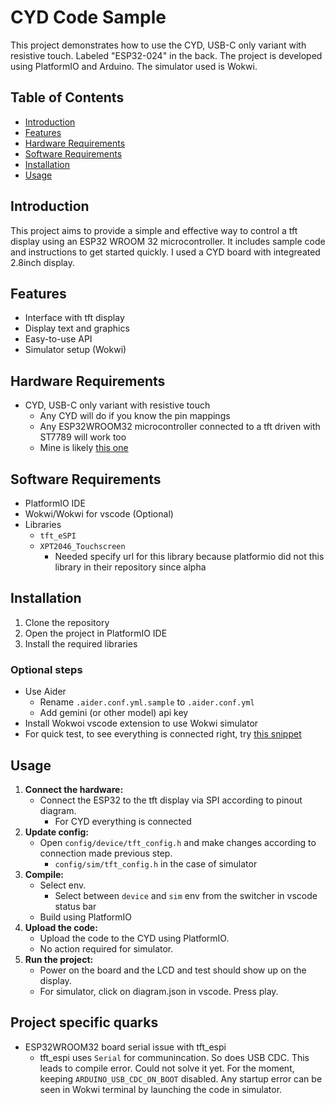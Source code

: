# CYD Code Sample

This project demonstrates how to use the CYD, USB-C only variant with resistive touch. Labeled "ESP32-024" in the back. The project is developed using PlatformIO and Arduino. The simulator used is Wokwi.

## Table of Contents
- [Introduction](#introduction)
- [Features](#features)
- [Hardware Requirements](#hardware-requirements)
- [Software Requirements](#software-requirements)
- [Installation](#installation)
- [Usage](#usage)

## Introduction
This project aims to provide a simple and effective way to control a tft display using an ESP32 WROOM 32 microcontroller. It includes sample code and instructions to get started quickly. I used a CYD board with integreated 2.8inch display.

## Features
- Interface with tft display
- Display text and graphics
- Easy-to-use API
- Simulator setup (Wokwi)

## Hardware Requirements
- CYD, USB-C only variant with resistive touch
    - Any CYD will do if you know the pin mappings
    - Any ESP32WROOM32 microcontroller connected to a tft driven with ST7789 will work too
    - Mine is likely [this one](https://github.com/rzeldent/platformio-espressif32-sunton/blob/main/esp32-2432S028Rv3.json)

## Software Requirements
- PlatformIO IDE
- Wokwi/Wokwi for vscode (Optional)
- Libraries
    - `tft_eSPI`
    - `XPT2046_Touchscreen`
        - Needed specify url for this library because platformio did not this library in their repository since alpha

## Installation
1. Clone the repository
2. Open the project in PlatformIO IDE
3. Install the required libraries

### Optional steps
- Use Aider
    - Rename `.aider.conf.yml.sample` to `.aider.conf.yml`
    - Add gemini (or other model) api key
- Install Wokwoi vscode extension to use Wokwi simulator
- For quick test, to see everything is connected right, try [this snippet](https://forum.arduino.cc/t/tzt-esp32-2-4-lcd-w-touchscreen/1270830/12)

## Usage
1. **Connect the hardware:**
    - Connect the ESP32 to the tft display via SPI according to pinout diagram.
        - For CYD everything is connected
2. **Update config:**
    - Open `config/device/tft_config.h` and make changes according to connection made previous step.
        - `config/sim/tft_config.h` in the case of simulator
3. **Compile:**
    - Select env.
        - Select between `device` and `sim` env from the switcher in vscode status bar
    - Build using PlatformIO
4. **Upload the code:**
    - Upload the code to the CYD using PlatformIO.
    - No action required for simulator.
5. **Run the project:**
    - Power on the board and the LCD and test should show up on the display.
    - For simulator, click on diagram.json in vscode. Press play.

## Project specific quarks
- ESP32WROOM32 board serial issue with tft_espi
    - tft_espi uses `Serial` for communincation. So does USB CDC. This leads to compile error. Could not solve it yet. For the moment, keeping `ARDUINO_USB_CDC_ON_BOOT` disabled. Any startup error can be seen in Wokwi terminal by launching the code in simulator.
